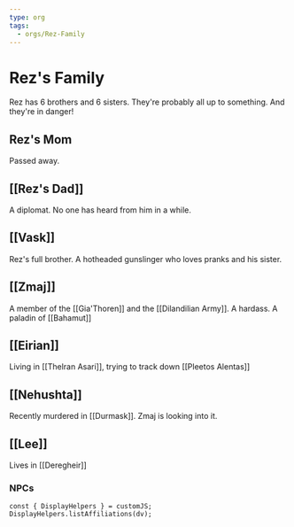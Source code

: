 ```yaml
---
type: org
tags:
  - orgs/Rez-Family
---
```


# Rez's Family

Rez has 6 brothers and 6 sisters. They're probably all up to something. And they're in danger!

## Rez's Mom
Passed away.

## [[Rez's Dad]]
A diplomat. No one has heard from him in a while. 

## [[Vask]]
Rez's full brother. A hotheaded gunslinger who loves pranks and his sister. 

## [[Zmaj]]
A member of the [[Gia'Thoren]] and the [[Dilandilian Army]]. A hardass. A paladin of [[Bahamut]]

## [[Eirian]]
Living in [[Thelran Asari]], trying to track down [[Pleetos Alentas]]

## [[Nehushta]]
Recently murdered in [[Durmask]]. Zmaj is looking into it.

## [[Lee]] 
Lives in [[Deregheir]]

### NPCs
```dataviewjs
const { DisplayHelpers } = customJS; DisplayHelpers.listAffiliations(dv);
```